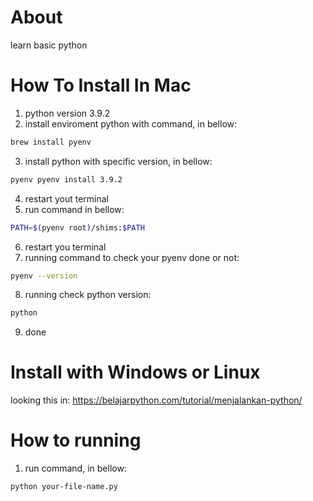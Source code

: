 # About
learn basic python

# How To Install In Mac
1. python version 3.9.2
2. install enviroment python with command, in bellow:
```bash
brew install pyenv
```
3. install python with specific version, in bellow:
```bash
pyenv pyenv install 3.9.2
```
4. restart yout terminal
5. run command in bellow:
```bash
PATH=$(pyenv root)/shims:$PATH
```
6. restart you terminal
7. running command to check your pyenv done or not:
```bash
pyenv --version
```
8. running check python version:
```bash
python
```
9. done

# Install with Windows or Linux
looking this in: https://belajarpython.com/tutorial/menjalankan-python/

# How to running
1. run command, in bellow:
```bash
python your-file-name.py
```
